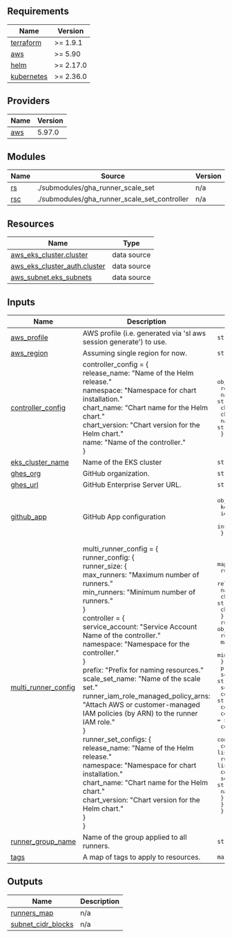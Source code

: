 <!-- BEGIN_TF_DOCS -->
## Requirements

| Name | Version |
|------|---------|
| <a name="requirement_terraform"></a> [terraform](#requirement\_terraform) | >= 1.9.1 |
| <a name="requirement_aws"></a> [aws](#requirement\_aws) | >= 5.90 |
| <a name="requirement_helm"></a> [helm](#requirement\_helm) | >= 2.17.0 |
| <a name="requirement_kubernetes"></a> [kubernetes](#requirement\_kubernetes) | >= 2.36.0 |

## Providers

| Name | Version |
|------|---------|
| <a name="provider_aws"></a> [aws](#provider\_aws) | 5.97.0 |

## Modules

| Name | Source | Version |
|------|--------|---------|
| <a name="module_rs"></a> [rs](#module\_rs) | ./submodules/gha_runner_scale_set | n/a |
| <a name="module_rsc"></a> [rsc](#module\_rsc) | ./submodules/gha_runner_scale_set_controller | n/a |

## Resources

| Name | Type |
|------|------|
| [aws_eks_cluster.cluster](https://registry.terraform.io/providers/hashicorp/aws/latest/docs/data-sources/eks_cluster) | data source |
| [aws_eks_cluster_auth.cluster](https://registry.terraform.io/providers/hashicorp/aws/latest/docs/data-sources/eks_cluster_auth) | data source |
| [aws_subnet.eks_subnets](https://registry.terraform.io/providers/hashicorp/aws/latest/docs/data-sources/subnet) | data source |

## Inputs

| Name | Description | Type | Default | Required |
|------|-------------|------|---------|:--------:|
| <a name="input_aws_profile"></a> [aws\_profile](#input\_aws\_profile) | AWS profile (i.e. generated via 'sl aws session generate') to use. | `string` | n/a | yes |
| <a name="input_aws_region"></a> [aws\_region](#input\_aws\_region) | Assuming single region for now. | `string` | n/a | yes |
| <a name="input_controller_config"></a> [controller\_config](#input\_controller\_config) | controller\_config = {<br/>      release\_name: "Name of the Helm release."<br/>      namespace: "Namespace for chart installation."<br/>      chart\_name: "Chart name for the Helm chart."<br/>      chart\_version: "Chart version for the Helm chart."<br/>      name: "Name of the controller."<br/>    } | <pre>object({<br/>    release_name  = string<br/>    namespace     = string<br/>    chart_name    = string<br/>    chart_version = string<br/>    name          = string<br/>  })</pre> | n/a | yes |
| <a name="input_eks_cluster_name"></a> [eks\_cluster\_name](#input\_eks\_cluster\_name) | Name of the EKS cluster | `string` | n/a | yes |
| <a name="input_ghes_org"></a> [ghes\_org](#input\_ghes\_org) | GitHub organization. | `string` | n/a | yes |
| <a name="input_ghes_url"></a> [ghes\_url](#input\_ghes\_url) | GitHub Enterprise Server URL. | `string` | n/a | yes |
| <a name="input_github_app"></a> [github\_app](#input\_github\_app) | GitHub App configuration | <pre>object({<br/>    key_base64      = string<br/>    id              = string<br/>    installation_id = string<br/>  })</pre> | n/a | yes |
| <a name="input_multi_runner_config"></a> [multi\_runner\_config](#input\_multi\_runner\_config) | multi\_runner\_config = {<br/>      runner\_config: {<br/>        runner\_size: {<br/>          max\_runners: "Maximum number of runners."<br/>          min\_runners: "Minimum number of runners."<br/>        }<br/>        controller = {<br/>          service\_account: "Service Account Name of the controller."<br/>          namespace: "Namespace for the controller."<br/>        }<br/>        prefix: "Prefix for naming resources."<br/>        scale\_set\_name: "Name of the scale set."<br/>        runner\_iam\_role\_managed\_policy\_arns: "Attach AWS or customer-managed IAM policies (by ARN) to the runner IAM role."<br/>      }<br/>      runner\_set\_configs: {<br/>        release\_name: "Name of the Helm release."<br/>        namespace: "Namespace for chart installation."<br/>        chart\_name: "Chart name for the Helm chart."<br/>        chart\_version: "Chart version for the Helm chart."<br/>      }<br/>    } | <pre>map(object({<br/>    runner_set_configs = object({<br/>      release_name  = string<br/>      namespace     = string<br/>      chart_name    = string<br/>      chart_version = string<br/>    })<br/>    runner_config = object({<br/>      runner_size = object({<br/>        max_runners = number<br/>        min_runners = number<br/>      })<br/>      prefix                              = string<br/>      scale_set_name                      = string<br/>      scale_set_type                      = string<br/>      container_limits_cpu                = string<br/>      container_limits_memory             = string<br/>      container_requests_cpu              = string<br/>      container_requests_memory           = string<br/>      container_actions_runner            = string<br/>      container_ecr_registries            = list(string)<br/>      runner_iam_role_managed_policy_arns = list(string)<br/>      controller = object({<br/>        service_account = string<br/>        namespace       = string<br/>      })<br/>    })<br/>  }))</pre> | n/a | yes |
| <a name="input_runner_group_name"></a> [runner\_group\_name](#input\_runner\_group\_name) | Name of the group applied to all runners. | `string` | n/a | yes |
| <a name="input_tags"></a> [tags](#input\_tags) | A map of tags to apply to resources. | `map(string)` | n/a | yes |

## Outputs

| Name | Description |
|------|-------------|
| <a name="output_runners_map"></a> [runners\_map](#output\_runners\_map) | n/a |
| <a name="output_subnet_cidr_blocks"></a> [subnet\_cidr\_blocks](#output\_subnet\_cidr\_blocks) | n/a |
<!-- END_TF_DOCS -->
